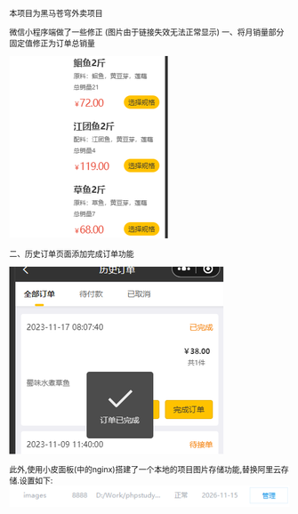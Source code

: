 本项目为黑马苍穹外卖项目

微信小程序端做了一些修正 (图片由于链接失效无法正常显示)
一、将月销量部分固定值修正为订单总销量

![总销量](assets/总销量.png)

二、历史订单页面添加完成订单功能

![完成订单](assets/完成订单.png)

此外,使用小皮面板(中的nginx)搭建了一个本地的项目图片存储功能,替换阿里云存储.设置如下:
![1715357985986](assets/1715357985986.png)

